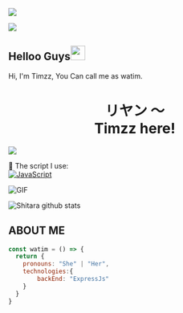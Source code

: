 <img align="center" height="auto"
src="https://cardivo.vercel.app/api?name=Irfan%20Hariyanto&description=Hi,%20i%27m%20a%20just%20newbie%20programer%20Nice%20to%20meet%20you%20👋&image=https://avatars.githubusercontent.com/u/78160909?s=400&u=acb8f5ca5c6f9a886400758a7e2eec42ca4fe91a&v=4&backgroundColor=%23ecf0f1&instagram=irfann._x&github=rtwone&pattern=leaf&colorPattern=%23eaeaea"/>

![](https://visitor-badge.glitch.me/badge?page_id=rtwone)
## Helloo Guys<img src="https://github.com/TheDudeThatCode/TheDudeThatCode/blob/master/Assets/Hi.gif" width="29px">
Hi, I'm Timzz, You Can call me as watim.
<br>
<h1 align="center">リヤン 〜<br>Timzz here!</h1>
<img align="center" height="auto" src="https://avatars.githubusercontent.com/u/78160909?s=400&u=acb8f5ca5c6f9a886400758a7e2eec42ca4fe91a"/>

:page_with_curl: The script I use:
<br>[![JavaScript](https://img.shields.io/badge/JavaScript-yellow?style=for-the-badge&logo=javascript&logoColor=white&labelColor=101010)](https://github.com/rtwone/chitandabot)

<img align="center" fit="fill" alt="GIF" src="https://media.giphy.com/media/836HiJc7pgzy8iNXCn/giphy.gif" />


![Shitara github stats](https://github-readme-stats.vercel.app/api?username=rtwone&show_icons=true&theme=tokyonight)

## ABOUT ME
```js
const watim = () => {
  return {
    pronouns: "She" | "Her",
    technologies:{
        backEnd: "ExpressJs"
    }
  }
}
```
